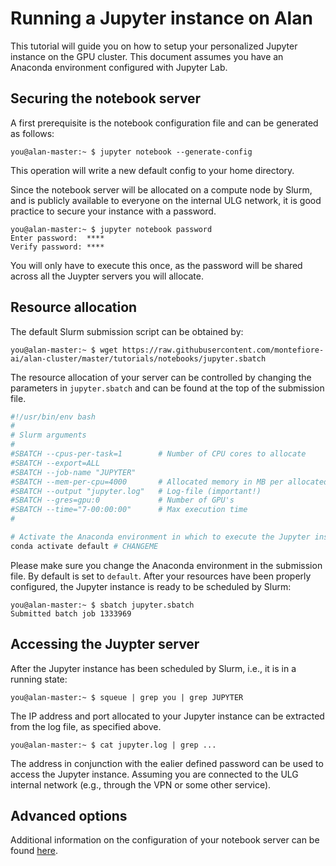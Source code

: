 # Running a Jupyter instance on Alan

This tutorial will guide you on how to setup your personalized Jupyter instance on the GPU cluster. This document assumes you have an Anaconda environment configured with Jupyter Lab.

## Securing the notebook server

A first prerequisite is the notebook configuration file and can be generated as follows:
```console
you@alan-master:~ $ jupyter notebook --generate-config
```
This operation will write a new default config to your home directory.

Since the notebook server will be allocated on a compute node by Slurm, and is publicly available to everyone on the internal ULG network, it is good practice to secure your instance with a password.
```console
you@alan-master:~ $ jupyter notebook password
Enter password:  ****
Verify password: ****
```
You will only have to execute this once, as the password will be shared across all the Juypter servers you will allocate.

## Resource allocation
The default Slurm submission script can be obtained by:
```console
you@alan-master:~ $ wget https://raw.githubusercontent.com/montefiore-ai/alan-cluster/master/tutorials/notebooks/jupyter.sbatch
```
The resource allocation of your server can be controlled by changing the parameters in `jupyter.sbatch` and can be found at the top of the submission file.
```bash
#!/usr/bin/env bash
#
# Slurm arguments
#
#SBATCH --cpus-per-task=1        # Number of CPU cores to allocate
#SBATCH --export=ALL
#SBATCH --job-name "JUPYTER"
#SBATCH --mem-per-cpu=4000       # Allocated memory in MB per allocated CPU cores
#SBATCH --output "jupyter.log"   # Log-file (important!)
#SBATCH --gres=gpu:0             # Number of GPU's
#SBATCH --time="7-00:00:00"      # Max execution time
#

# Activate the Anaconda environment in which to execute the Jupyter instance.
conda activate default # CHANGEME
```
Please make sure you change the Anaconda environment in the submission file. By default is set to `default`. After your resources have been properly configured, the Jupyter instance is ready to be scheduled by Slurm:
```console
you@alan-master:~ $ sbatch jupyter.sbatch
Submitted batch job 1333969
```

## Accessing the Juypter server
After the Jupyter instance has been scheduled by Slurm, i.e., it is in a running state:
```console
you@alan-master:~ $ squeue | grep you | grep JUPYTER
```
The IP address and port allocated to your Jupyter instance can be extracted from the log file, as specified above.
```console
you@alan-master:~ $ cat jupyter.log | grep ...
```
The address in conjunction with the ealier defined password can be used to access the Jupyter instance. Assuming you are connected to the ULG internal network (e.g., through the VPN or some other service).

## Advanced options
Additional information on the configuration of your notebook server can be found [here](https://jupyter-notebook.readthedocs.io/en/stable/public_server.html).
